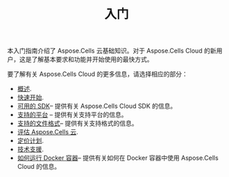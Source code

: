 ﻿---
title: 入门
second_title: Aspose.Cells Cloud Documen
type: docs
url: /zh/getting-started/
description: Aspose.Cells Cloud 支持Excel 创建、转换、合并、拆分、保护、内部对象操作等
weight: 10
---
本入门指南介绍了 Aspose.Cells 云基础知识。对于 Aspose.Cells Cloud 的新用户，这是了解基本要求和功能并开始使用的最快方式。

要了解有关 Aspose.Cells Cloud 的更多信息，请选择相应的部分：

- [概述](/cells/zh/overview/).
- [快速开始](/cells/zh/quickstart/).
- [可用的 SDK](/cells/zh/available-sdks/)– 提供有关 Aspose.Cells Cloud SDK 的信息。
- [支持的平台](/cells/zh/supported-platforms/) – 提供有关支持平台的信息。
- [支持的文件格式](/cells/zh/supported-file-formats/)– 提供有关支持格式的信息。
- [评估 Aspose.Cells 云](/cells/zh/evaluate-aspose-cells/).
- [定价计划](/cells/zh/pricing-plan/).
- [技术支援](/cells/zh/technical-support/).
- [如何运行 Docker 容器](/cells/zh/how-to-run-docker-container/)– 提供有关如何在 Docker 容器中使用 Aspose.Cells Cloud 的信息。
